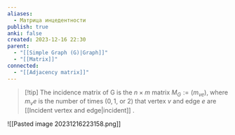 ```yaml
---
aliases:
  - Матрица инцедентности
publish: true
anki: false
created: 2023-12-16 22:30
parent:
  - "[[Simple Graph (G)|Graph]]"
  - "[[Matrix]]"
connected:
  - "[[Adjacency matrix]]"
---
```

> [!tip] The incidence matrix of G 
is the $n×m$ matrix ${} M_G := (m_{ve}) {}$, where $m_ve$ is the number of times ($0, 1$, or $2$) that vertex $v$ and edge $e$ are [[Incident vertex and edge|incident]] .

![[Pasted image 20231216223158.png]]














